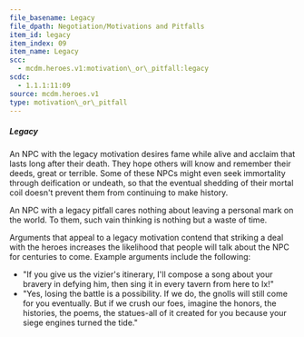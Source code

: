 ```yaml
---
file_basename: Legacy
file_dpath: Negotiation/Motivations and Pitfalls
item_id: legacy
item_index: 09
item_name: Legacy
scc:
  - mcdm.heroes.v1:motivation\_or\_pitfall:legacy
scdc:
  - 1.1.1:11:09
source: mcdm.heroes.v1
type: motivation\_or\_pitfall
---
```


##### Legacy

An NPC with the legacy motivation desires fame while alive and acclaim that lasts long after their death. They hope others will know and remember their deeds, great or terrible. Some of these NPCs might even seek immortality through deification or undeath, so that the eventual shedding of their mortal coil doesn't prevent them from continuing to make history.

An NPC with a legacy pitfall cares nothing about leaving a personal mark on the world. To them, such vain thinking is nothing but a waste of time.

Arguments that appeal to a legacy motivation contend that striking a deal with the heroes increases the likelihood that people will talk about the NPC for centuries to come. Example arguments include the following:

- "If you give us the vizier's itinerary, I'll compose a song about your bravery in defying him, then sing it in every tavern from here to Ix!"
- "Yes, losing the battle is a possibility. If we do, the gnolls will still come for you eventually. But if we crush our foes, imagine the honors, the histories, the poems, the statues-all of it created for you because your siege engines turned the tide."
